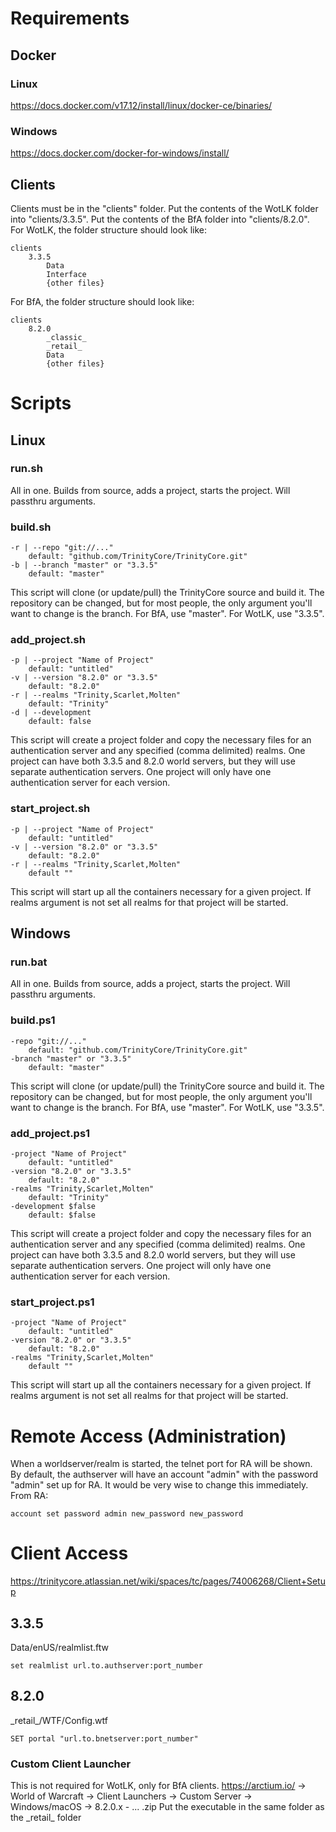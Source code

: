 # Requirements
## Docker
### Linux
https://docs.docker.com/v17.12/install/linux/docker-ce/binaries/
### Windows
https://docs.docker.com/docker-for-windows/install/
## Clients
Clients must be in the "clients" folder. Put the contents of the WotLK folder into "clients/3.3.5". Put the contents of the BfA folder into "clients/8.2.0".
For WotLK, the folder structure should look like:
```
clients
    3.3.5
        Data
        Interface
        {other files}
```
For BfA, the folder structure should look like:
```
clients
    8.2.0
        _classic_
        _retail_
        Data
        {other files}
```

# Scripts
## Linux
### run.sh
All in one. Builds from source, adds a project, starts the project. Will passthru arguments.
### build.sh
```
-r | --repo "git://..."
	default: "github.com/TrinityCore/TrinityCore.git"
-b | --branch "master" or "3.3.5"
	default: "master"
```	
This script will clone (or update/pull) the TrinityCore source and build it. The repository can be changed, but for most people, the only argument you'll want to change is the branch. For BfA, use "master". For WotLK, use "3.3.5". 
 
### add_project.sh
```
-p | --project "Name of Project"
	default: "untitled"
-v | --version "8.2.0" or "3.3.5"
	default: "8.2.0"
-r | --realms "Trinity,Scarlet,Molten"
	default: "Trinity"
-d | --development
	default: false
```	
This script will create a project folder and copy the necessary files for an authentication server and any specified (comma delimited) realms. One project can have both 3.3.5 and 8.2.0 world servers, but they will use separate authentication servers. One project will only have one authentication server for each version.
	
### start_project.sh
```
-p | --project "Name of Project"
	default: "untitled"
-v | --version "8.2.0" or "3.3.5"
	default: "8.2.0"
-r | --realms "Trinity,Scarlet,Molten"
	default ""
```	
This script will start up all the containers necessary for a given project. If realms argument is not set all realms for that project will be started.

## Windows
### run.bat
All in one. Builds from source, adds a project, starts the project. Will passthru arguments.
### build.ps1
```
-repo "git://..."
	default: "github.com/TrinityCore/TrinityCore.git"
-branch "master" or "3.3.5"
	default: "master"
```	
This script will clone (or update/pull) the TrinityCore source and build it. The repository can be changed, but for most people, the only argument you'll want to change is the branch. For BfA, use "master". For WotLK, use "3.3.5". 
 
### add_project.ps1
```
-project "Name of Project"
	default: "untitled"
-version "8.2.0" or "3.3.5"
	default: "8.2.0"
-realms "Trinity,Scarlet,Molten"
	default: "Trinity"
-development $false
	default: $false
```	
This script will create a project folder and copy the necessary files for an authentication server and any specified (comma delimited) realms. One project can have both 3.3.5 and 8.2.0 world servers, but they will use separate authentication servers. One project will only have one authentication server for each version.
	
### start_project.ps1
```
-project "Name of Project"
	default: "untitled"
-version "8.2.0" or "3.3.5"
	default: "8.2.0"
-realms "Trinity,Scarlet,Molten"
	default ""
```	
This script will start up all the containers necessary for a given project. If realms argument is not set all realms for that project will be started.

# Remote Access (Administration)
When a worldserver/realm is started, the telnet port for RA will be shown. By default, the authserver will have an account "admin" with the password "admin" set up for RA. It would be very wise to change this immediately.
From RA:
```
account set password admin new_password new_password
```

# Client Access
https://trinitycore.atlassian.net/wiki/spaces/tc/pages/74006268/Client+Setup
## 3.3.5
Data/enUS/realmlist.ftw
```
set realmlist url.to.authserver:port_number
```
## 8.2.0
\_retail\_/WTF/Config.wtf
```
SET portal "url.to.bnetserver:port_number"
```
### Custom Client Launcher
This is not required for WotLK, only for BfA clients.
https://arctium.io/ -> World of Warcraft -> Client Launchers -> Custom Server -> Windows/macOS -> 8.2.0.x - ... .zip
Put the executable in the same folder as the \_retail\_ folder

